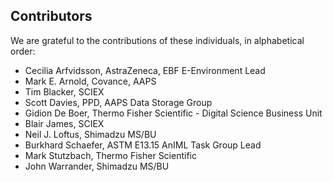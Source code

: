 ## Contributors

We are grateful to the contributions of these individuals, in alphabetical order:

* Cecilia Arfvidsson, AstraZeneca, EBF E-Environment Lead
* Mark E. Arnold, Covance, AAPS
* Tim Blacker, SCIEX
* Scott Davies, PPD, AAPS Data Storage Group
* Gidion De Boer, Thermo Fisher Scientific - Digital Science Business Unit
* Blair James, SCIEX
* Neil J. Loftus, Shimadzu MS/BU
* Burkhard Schaefer, ASTM E13.15 AnIML Task Group Lead
* Mark Stutzbach, Thermo Fisher Scientific
* John Warrander, Shimadzu MS/BU

